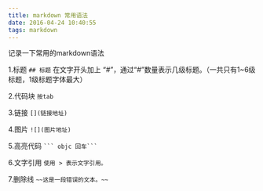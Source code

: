 ```yaml
---
title: markdown 常用语法
date: 2016-04-24 10:40:55
tags: markdown
---
```


记录一下常用的markdown语法

<!--more-->

1.标题   `## 标题`
  在文字开头加上 “#”，通过“#”数量表示几级标题。（一共只有1~6级标题，1级标题字体最大）

2.代码块 `按tab`

3.链接   `[](链接地址)`

4.图片   `![](图片地址)`

5.高亮代码 ` ``` objc 回车``` `

6.文字引用  `使用 > 表示文字引用。`

7.删除线 `~~这是一段错误的文本。~~`



